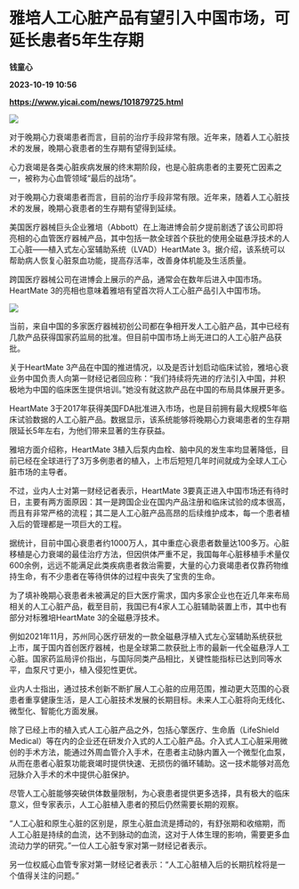 # 雅培人工心脏产品有望引入中国市场，可延长患者5年生存期
**钱童心**

**2023-10-19 10:56**

**https://www.yicai.com/news/101879725.html**

![](http://imgcdn.yicai.com/uppics/images/iOS/yicai/20231019181810117-835.jpg)

对于晚期心力衰竭患者而言，目前的治疗手段非常有限。近年来，随着人工心脏技术的发展，晚期心衰患者的生存期有望得到延续。

心力衰竭是各类心脏疾病发展的终末期阶段，也是心脏病患者的主要死亡因素之一，被称为心血管领域“最后的战场”。

对于晚期心力衰竭患者而言，目前的治疗手段非常有限。近年来，随着人工心脏技术的发展，晚期心衰患者的生存期有望得到延续。

美国医疗器械巨头企业雅培（Abbott）在上海进博会前夕提前剧透了该公司即将亮相的心血管医疗器械产品，其中包括一款全球首个获批的使用全磁悬浮技术的人工心脏——植入式左心室辅助系统（LVAD）HeartMate 3。据介绍，该系统可以帮助病人恢复心脏泵血功能，提高存活率，改善身体机能及生活质量。

跨国医疗器械公司在进博会上展示的产品，通常会在数年后进入中国市场。HeartMate 3的亮相也意味着雅培有望首次将人工心脏产品引入中国市场。

![](https://imgcdn.yicai.com/uppics/images/2023/10/b7c0991558b00c4a813162af160900f2.jpg)

当前，来自中国的多家医疗器械初创公司都在争相开发人工心脏产品，其中已经有几款产品获得国家药监局的批准。但目前中国市场上尚无进口的人工心脏产品获批。

关于HeartMate 3产品在中国的推进情况，以及是否计划启动临床试验，雅培心衰业务中国负责人向第一财经记者回应称：“我们持续将先进的疗法引入中国，并积极地为中国的临床医生提供培训。”她没有就这款产品在中国的布局具体展开更多。

HeartMate 3于2017年获得美国FDA批准进入市场，也是目前拥有最大规模5年临床试验数据的人工心脏产品。数据显示，该系统能够将晚期心力衰竭患者的生存期限延长5年左右，为他们带来显著的生存获益。

雅培方面介绍称，HeartMate 3植入后泵内血栓、脑中风的发生率均显著降低，目前已经在全球进行了3万多例患者的植入，上市后短短几年时间就成为全球人工心脏市场的主导者。

不过，业内人士对第一财经记者表示，HeartMate 3要真正进入中国市场还有待时日，主要有两方面原因：其一是跨国企业在国内产品注册和临床试验的成本很高，而且有非常严格的流程；其二是人工心脏产品高昂的后续维护成本，每一个患者植入后的管理都是一项巨大的工程。

据统计，目前中国心衰患者约1000万人，其中重症心衰患者数量达100多万。心脏移植是心力衰竭的最佳治疗方法，但因供体严重不足，我国每年心脏移植手术量仅600余例，远远不能满足此类疾病患者救治需要，大量的心力衰竭患者仅靠药物维持生命，有不少患者在等待供体的过程中丧失了宝贵的生命。

为了填补晚期心衰患者未被满足的巨大医疗需求，国内多家企业也在近几年来布局相关的人工心脏产品，截至目前，我国已有4家人工心脏辅助装置上市，其中也有部分对标雅培HeartMate 3的全磁悬浮技术。

例如2021年11月，苏州同心医疗研发的一款全磁悬浮植入式左心室辅助系统获批上市，属于国内首创医疗器械，也是全球第二款获批上市的最新一代全磁悬浮人工心脏。国家药监局评价指出，与国际同类产品相比，关键性能指标已达到同等水平，血泵尺寸更小，植入侵犯性更优。

业内人士指出，通过技术创新不断扩展人工心脏的应用范围，推动更大范围的心衰患者重享健康生活，是人工心脏技术发展的长期目标。未来人工心脏将向无线化、微型化、智能化方面发展。

除了已经上市的植入式人工心脏产品之外，包括心擎医疗、生命盾（LifeShield Medical）等在内的企业还在研发介入式的人工心脏产品。介入式人工心脏采用微创的手术方法，能通过外周血管介入手术，在患者主动脉内置入一个微型化血泵，从而在患者心脏泵功能衰竭时提供快速、无损伤的循环辅助。这一技术能够对高危冠脉介入手术的术中提供心脏保护。

尽管人工心脏能够突破供体数量限制，为心衰患者提供更多选择，具有极大的临床意义，但专家表示，人工心脏植入患者的预后仍然需要长期的观察。

“人工心脏和原生心脏的区别是，原生心脏血流是搏动的，有舒张期和收缩期，而人工心脏是持续的血流，达不到脉动的血流，这对于人体生理的影响，需要更多血流动力学的研究。”一位人工心脏专家对第一财经记者表示。

另一位权威心血管专家对第一财经记者表示：“人工心脏植入后的长期抗栓将是一个值得关注的问题。”